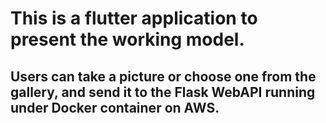 # This is a flutter application to present the working model.

## Users can take a picture or choose one from the gallery, and send it to the Flask WebAPI running under Docker container on AWS.
